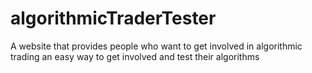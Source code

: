 # algorithmicTraderTester
A website that provides people who want to get involved in algorithmic trading an easy way to get involved and test their algorithms
